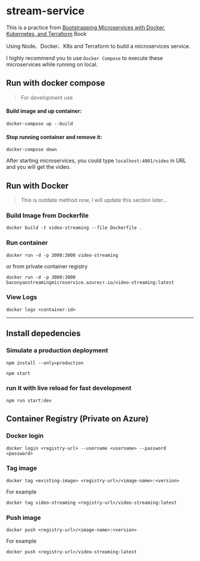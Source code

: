 # stream-service

This is a practice from [Bootstrapping Microservices with Docker, Kubernetes, and Terraform](https://www.manning.com/books/bootstrapping-microservices-with-docker-kubernetes-and-terraform) Book

Using Node、Docker、K8s and Terraform to build a microservices service.

I highly recommend you to use `Docker Compose` to execute these microservices while running on local.

## Run with docker compose
> For development use

#### Build image and up container:

`docker-compose up --build`

#### Stop running container and remove it:
`docker-compose down`

After starting microservices, you could type `localhost:4001/video` in URL and you will get the video.

## Run with Docker

> This is outdate method now, I will update this section later...

### Build Image from Dockerfile

`docker build -t video-streaming --file Dockerfile .`

### Run container

`docker run -d -p 3000:3000 video-streaming`

or from private container registry

`docker run -d -p 3000:3000 baconyaostreamingmicroservice.azurecr.io/video-streaming:latest`

### View Logs

`docker logs <container-id>`

---

## Install depedencies

### Simulate a production deployment
`npm install --only=production`

`npm start`

### run it with live reload for fast development
`npm run start:dev`

## Container Registry (Private on Azure)

### Docker login

`docker login <registry-url> --username <username> --password <password>`

### Tag image

`docker tag <existing-image> <registry-url>/<image-name>:<version>`

For example

`docker tag video-streaming <registry-url>/video-streaming:latest`

### Push image

`docker push <registry-url>/<image-name>:<version>`

For example

`docker push <registry-url>/video-streaming:latest`